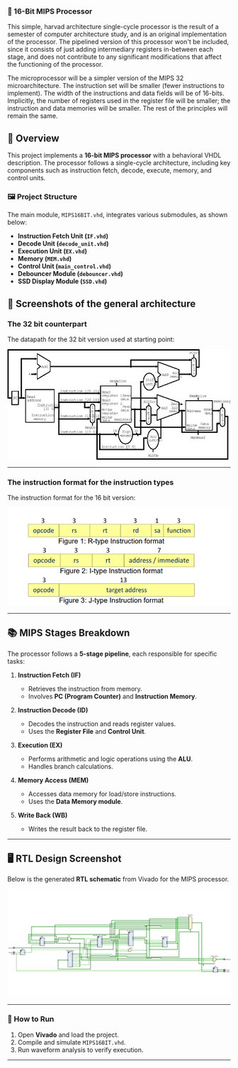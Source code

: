 ### **📌 16-Bit MIPS Processor**
This simple, harvad architecture single-cycle processor is the result of a semester of computer architecture study, and is an original implementation of the processor. 
The pipelined version of this processor won't be included,
since it consists of just adding intermediary registers in-between each stage, and does not contribute to any significant modifications that affect the functioning of the processor.

The microprocessor will be a simpler version of the MIPS 32 microarchitecture. 
The instruction set will be smaller (fewer instructions to implement). The width of the instructions and data fields
will be of 16-bits. Implicitly, the number of registers used in the register file will be
smaller; the instruction and data memories will be smaller. The rest of the principles will remain the same.


## **🚀 Overview**
This project implements a **16-bit MIPS processor** with a behavioral VHDL description. The processor follows a single-cycle architecture, including key components such as instruction fetch, decode, execute, memory, and control units.

### **🖼 Project Structure**
The main module, `MIPS16BIT.vhd`, integrates various submodules, as shown below:

- **Instruction Fetch Unit (`IF.vhd`)**
- **Decode Unit (`decode_unit.vhd`)**
- **Execution Unit (`EX.vhd`)**
- **Memory (`MEM.vhd`)**
- **Control Unit (`main_control.vhd`)**
- **Debouncer Module (`debouncer.vhd`)**
- **SSD Display Module (`SSD.vhd`)**

## **📸 Screenshots of the general architecture**

### The 32 bit counterpart
The datapath for the 32 bit version used at starting point:

![DataPath](./showcase/datapath32.png)

---

### The instruction format for the instruction types
The instruction format for the 16 bit version:

![InstructionFormat](./showcase/iformat.png)


---

## **📚 MIPS Stages Breakdown**
The processor follows a **5-stage pipeline**, each responsible for specific tasks:

1. **Instruction Fetch (IF)**
   - Retrieves the instruction from memory.
   - Involves **PC (Program Counter)** and **Instruction Memory**.

2. **Instruction Decode (ID)**
   - Decodes the instruction and reads register values.
   - Uses the **Register File** and **Control Unit**.

3. **Execution (EX)**
   - Performs arithmetic and logic operations using the **ALU**.
   - Handles branch calculations.

4. **Memory Access (MEM)**
   - Accesses data memory for load/store instructions.
   - Uses the **Data Memory module**.

5. **Write Back (WB)**
   - Writes the result back to the register file.


---

## **🖥 RTL Design Screenshot**
Below is the generated **RTL schematic** from Vivado for the MIPS processor.

![DataPath](./showcase/finalmod.png)

---

### **📌 How to Run**
1. Open **Vivado** and load the project.
2. Compile and simulate `MIPS16BIT.vhd`.
3. Run waveform analysis to verify execution.

---

